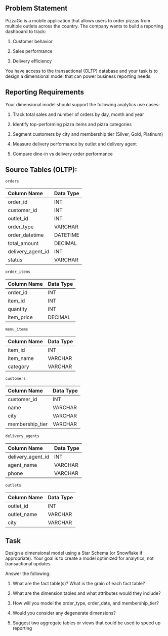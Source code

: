 ## Problem Statement 
PizzaGo is a mobile application that allows users to order pizzas from multiple outlets across the country. The company wants to build a reporting dashboard to track:

 1. Customer behavior

 2. Sales performance

 3. Delivery efficiency

You have access to the transactional (OLTP) database and your task is to design a dimensional model that can power business reporting needs.

## Reporting Requirements
Your dimensional model should support the following analytics use cases:

 1. Track total sales and number of orders by day, month and year

 2. Identify top-performing pizza items and pizza categories

 3. Segment customers by city and membership tier (Silver, Gold, Platinum)

 4. Measure delivery performance by outlet and delivery agent

 5. Compare dine-in vs delivery order performance  
   
## Source Tables (OLTP):

`orders`

| Column Name | Data Type   |
| :--------    | --------   |
| order_id            |	   INT       |
| customer_id         |	   INT       |
| outlet_id           |	   INT       |
| order_type	      |    VARCHAR   |
| order_datetime	  |    DATETIME  |
| total_amount	      |    DECIMAL   |
| delivery_agent_id   |	   INT       |
| status	          |    VARCHAR   |


`order_items`

| Column Name | Data Type   |
| :--------   | --------    |
| order_id    |	 INT     |
| item_id     |	 INT     |
| quantity    |	 INT     |
| item_price  |  DECIMAL |

`menu_items`

| Column Name | Data Type  |
| :--------   | --------   |
| item_id	  |  INT       |
| item_name	  |  VARCHAR   |
| category	  |  VARCHAR   |

`customers`

| Column Name     | Data Type   |
| :--------       | --------    |
| customer_id     |	  INT       |
| name            |	  VARCHAR   |
| city	          |   VARCHAR   |
| membership_tier |	  VARCHAR   |

`delivery_agents` 

| Column Name  | Data Type         |
| :--------    | --------          |
|  delivery_agent_id  |	  INT      |
|  agent_name	      |   VARCHAR  |
|  phone	          |   VARCHAR  |

`outlets`

| Column Name | Data Type   |
| :--------    | --------   |
|  outlet_id    |  INT      |
|  outlet_name	|  VARCHAR  |
|  city	        |  VARCHAR  |


## Task
Design a dimensional model using a Star Schema (or Snowflake if appropriate). Your goal is to create a model optimized for analytics, not transactional updates.

Answer the following:

 1. What are the fact table(s)? What is the grain of each fact table?

 2. What are the dimension tables and what attributes would they include?

 3. How will you model the order_type, order_date, and membership_tier?

 4. Would you consider any degenerate dimensions?

 5. Suggest two aggregate tables or views that could be used to speed up reporting
